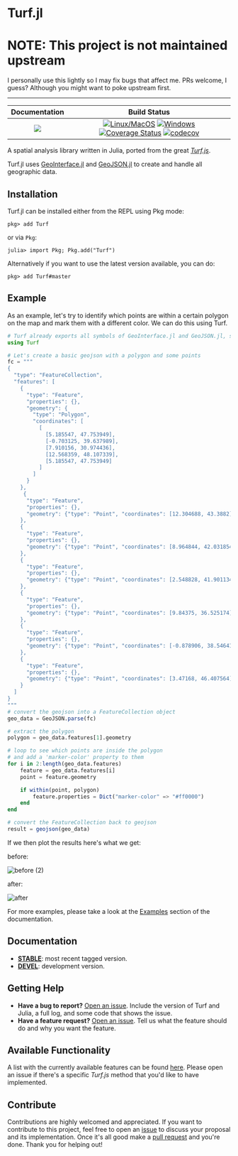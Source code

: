 # Turf.jl

# NOTE: This project is not maintained upstream

I personally use this lightly so I may fix bugs that affect me. PRs welcome, I guess? Although you might want to poke upstream first.

---

| **Documentation** | **Build Status** |
|:---:|:---:|
| [![](https://img.shields.io/badge/docs-stable-blue.svg)](https://o.blanthorn.com/Turf.jl/stable) | [![Linux/MacOS](https://travis-ci.org/philoez98/Turf.jl.svg?branch=master)](https://travis-ci.org/philoez98/Turf.jl)  [![Windows](https://ci.appveyor.com/api/projects/status/deghewsv2gra487s?svg=true)](https://ci.appveyor.com/project/philoez98/turf-jl)  [![Coverage Status](https://coveralls.io/repos/github/philoez98/Turf.jl/badge.svg?branch=master)](https://coveralls.io/github/philoez98/Turf.jl?branch=master)  [![codecov](https://codecov.io/gh/philoez98/Turf.jl/branch/master/graph/badge.svg)](https://codecov.io/gh/philoez98/Turf.jl) |


A spatial analysis library written in Julia, ported from the great [*Turf.js*](https://github.com/Turfjs/turf).

Turf.jl uses [GeoInterface.jl](https://github.com/JuliaGeo/GeoInterface.jl) and [GeoJSON.jl](https://github.com/JuliaGeo/GeoJSON.jl) to create and handle all geographic data.


## Installation

Turf.jl can be installed either from the REPL using Pkg mode:

```
pkg> add Turf
```
or via `Pkg`:

```
julia> import Pkg; Pkg.add("Turf")
```
Alternatively if you want to use the latest version available, you can do:

```
pkg> add Turf#master
```

## Example

As an example, let's try to identify which points are within a certain polygon on the map and mark them with a different color.
We can do this using Turf.

```julia
# Turf already exports all symbols of GeoInterface.jl and GeoJSON.jl, so there's no need to import them
using Turf

# Let's create a basic geojson with a polygon and some points
fc = """
{
  "type": "FeatureCollection",
  "features": [
    {
      "type": "Feature",
      "properties": {},
      "geometry": {
        "type": "Polygon",
        "coordinates": [
          [
            [5.185547, 47.753949],
            [-0.703125, 39.637989],
            [7.910156, 30.974436],
            [12.568359, 48.107339],
            [5.185547, 47.753949]
          ]
        ]
      }
    },
     {
      "type": "Feature",
      "properties": {},
      "geometry": {"type": "Point", "coordinates": [12.304688, 43.3882]}
    },
    {
      "type": "Feature",
      "properties": {},
      "geometry": {"type": "Point", "coordinates": [8.964844, 42.031854]}
    },
    {
      "type": "Feature",
      "properties": {},
      "geometry": {"type": "Point", "coordinates": [2.548828, 41.901134]}
    },
    {
      "type": "Feature",
      "properties": {},
      "geometry": {"type": "Point", "coordinates": [9.84375, 36.525174]}
    },
    {
      "type": "Feature",
      "properties": {},
      "geometry": {"type": "Point", "coordinates": [-0.878906, 38.546418]}
    },
    {
      "type": "Feature",
      "properties": {},
      "geometry": {"type": "Point", "coordinates": [3.47168, 46.407564]}
    }
  ]
}
"""
# convert the geojson into a FeatureCollection object
geo_data = GeoJSON.parse(fc)

# extract the polygon
polygon = geo_data.features[1].geometry

# loop to see which points are inside the polygon
# and add a 'marker-color' property to them
for i in 2:length(geo_data.features)
    feature = geo_data.features[i]
    point = feature.geometry

    if within(point, polygon)
        feature.properties = Dict("marker-color" => "#ff0000")
    end
end

# convert the FeatureCollection back to geojson
result = geojson(geo_data)

```

If we then plot the results here's what we get:

before:

![before (2)](https://user-images.githubusercontent.com/40722053/60754992-a4a53e80-9fe9-11e9-98d5-9bd889fcb0f0.JPG)

after:

![after](https://user-images.githubusercontent.com/40722053/60755010-e33af900-9fe9-11e9-89d9-2e3164e4a7ca.JPG)

For more examples, please take a look at the [Examples](https://philoez98.github.io/Turf.jl/latest/examples/) section of the documentation.


## Documentation

- [**STABLE**](https://philoez98.github.io/Turf.jl/stable): most recent tagged version.
- [**DEVEL**](https://philoez98.github.io/Turf.jl/latest): development version.


## Getting Help

- **Have a bug to report?** [Open an issue](https://github.com/philoez98/Turf.jl/issues/new/choose). Include the version of Turf and Julia, a full log, and some code that shows the issue.
- **Have a feature request?** [Open an issue](https://github.com/philoez98/Turf.jl/issues/new/choose). Tell us what the feature should do and why you want the feature.

## Available Functionality

A list with the currently available features can be found [here](https://github.com/philoez98/Turf.jl/blob/master/Turf.md).
Please open an issue if there's a specific *Turf.js* method that you'd like to have implemented.

## Contribute

Contributions are highly welcomed and appreciated.
If you want to contribute to this project, feel free to open an [issue](https://github.com/philoez98/Turf.jl/issues/new/choose) to discuss your proposal and its implementation. Once it's all good make a [pull request](https://github.com/philoez98/Turf.jl/pulls) and you're done.
Thank you for helping out!
